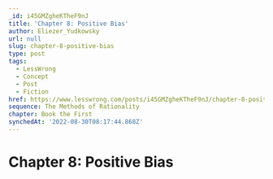 ```yaml
---
_id: i45GMZgheKTheF9nJ
title: 'Chapter 8: Positive Bias'
author: Eliezer_Yudkowsky
url: null
slug: chapter-8-positive-bias
type: post
tags:
  - LessWrong
  - Concept
  - Post
  - Fiction
href: https://www.lesswrong.com/posts/i45GMZgheKTheF9nJ/chapter-8-positive-bias
sequence: The Methods of Rationality
chapter: Book the First
synchedAt: '2022-08-30T08:17:44.868Z'
---
```


# Chapter 8: Positive Bias

